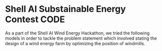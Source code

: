 # Shell AI Substainable Energy Contest CODE

As a part of the Shell AI Wind Energy Hackathon, we tried the following models in order to tackle the problem statement which involved stating the design of a wind energy farm by optimizing the position of windmills.
